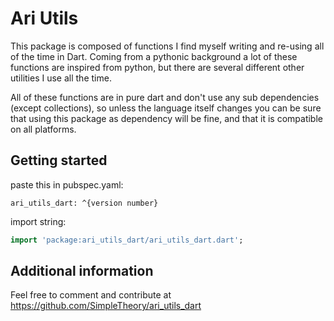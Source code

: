 <!-- 
This README describes the package. If you publish this package to pub.dev,
this README's contents appear on the landing page for your package.

For information about how to write a good package README, see the guide for
[writing package pages](https://dart.dev/guides/libraries/writing-package-pages). 

For general information about developing packages, see the Dart guide for
[creating packages](https://dart.dev/guides/libraries/create-library-packages)
and the Flutter guide for
[developing packages and plugins](https://flutter.dev/developing-packages). 
-->
# Ari Utils

This package is composed of functions I find myself writing and re-using all of the time in Dart.
Coming from a pythonic background a lot of these functions are inspired from python, but there are
several different other utilities I use all the time. 

All of these functions are in pure dart and don't use any sub dependencies (except collections), so unless the language
itself changes you can be sure that using this package as dependency will be fine, and that it is
compatible on all platforms.


## Getting started

paste this in pubspec.yaml: 

```
ari_utils_dart: ^{version number}
```

import string:

```dart
import 'package:ari_utils_dart/ari_utils_dart.dart';
```

## Additional information

Feel free to comment and contribute at https://github.com/SimpleTheory/ari_utils_dart
